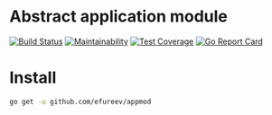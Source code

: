 # Abstract application module

[![Build Status](https://travis-ci.org/efureev/appmod.svg?branch=master)](https://travis-ci.org/efureev/appmod)
[![Maintainability](https://api.codeclimate.com/v1/badges/12fa9a98b3f8f5837056/maintainability)](https://codeclimate.com/github/efureev/appmod/maintainability)
[![Test Coverage](https://api.codeclimate.com/v1/badges/12fa9a98b3f8f5837056/test_coverage)](https://codeclimate.com/github/efureev/appmod/test_coverage)
[![Go Report Card](https://goreportcard.com/badge/github.com/efureev/appmod)](https://goreportcard.com/report/github.com/efureev/appmod)
# Install
```bash
go get -u github.com/efureev/appmod
```
